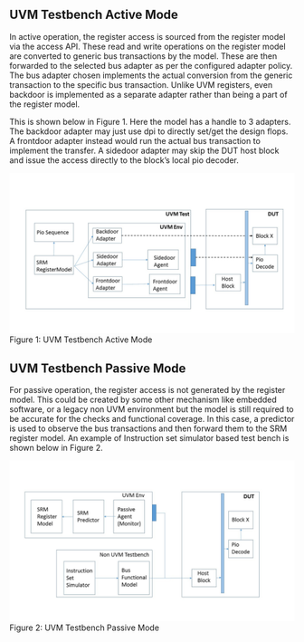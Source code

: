 ## UVM Testbench Active Mode
In active operation, the register access is sourced from the register model via the access API. These read and write operations on the register model are converted to generic bus transactions by the model. These are then forwarded to the selected bus adapter as per the configured adapter policy. The bus adapter chosen implements the actual conversion from the generic transaction to the specific bus transaction. Unlike UVM registers, even backdoor is implemented as a separate adapter rather than being a part of the register model. 
  
  This is shown below in Figure 1. Here the model has a handle to 3 adapters. The backdoor adapter may just use dpi to directly set/get the design flops. A frontdoor adapter instead would run the actual bus transaction to implement the transfer. A sidedoor adapter may skip the DUT host block and issue the access directly to the block’s local pio decoder.
  
![Uvm Active](images/srm_uvm_active.jpg)
Figure 1: UVM Testbench Active Mode 

## UVM Testbench Passive Mode 
For passive operation, the register access is not generated by the register model. This could be created by some other mechanism like embedded software, or a legacy non UVM environment but the model is still required to be accurate for the checks and functional coverage. 
In this case, a predictor is used to observe the bus transactions and then forward them to the SRM register model. An example of Instruction set simulator based test bench is shown below in Figure 2.

![Uvm Passive](images/srm_uvm_passive.jpg)
Figure 2: UVM Testbench Passive Mode 

